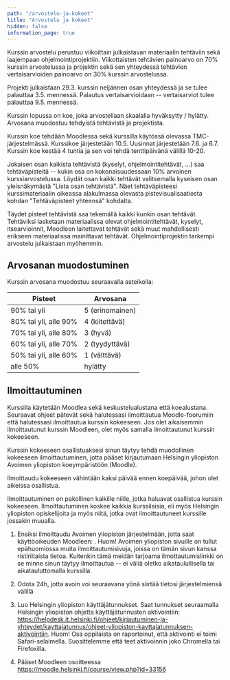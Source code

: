 ```yaml
---
path: "/arvostelu-ja-kokeet"
title: "Arvostelu ja kokeet"
hidden: false
information_page: true
---
```


Kurssin arvostelu perustuu viikoittain julkaistavan materiaalin tehtäviin sekä laajempaan ohjelmointiprojektiin. Viikottaisten tehtävien painoarvo on 70% kurssin arvostelussa ja projektin sekä sen yhteydessä tehtävien vertaisarvioiden painoarvo on 30% kurssin arvostelussa.

Projekti julkaistaan 29.3. kurssin neljännen osan yhteydessä ja se tulee palauttaa 3.5. mennessä. Palautus vertaisarvioidaan -- vertaisarviot tulee palauttaa 9.5. mennessä.

Kurssin lopussa on koe, joka arvostellaan skaalalla hyväksytty / hylätty. Arvosana muodostuu tehdyistä tehtävistä ja projektista.

Kurssin koe tehdään Moodlessa sekä kurssilla käytössä olevassa TMC-järjestelmässä. Kurssikoe järjestetään 10.5. Uusinnat järjestetään 7.6. ja 6.7. Kurssin koe kestää 4 tuntia ja sen voi tehdä tenttipäivänä välillä 10-20.

Jokaisen osan kaikista tehtävistä (kyselyt, ohjelmointitehtävät, ...) saa tehtäväpisteitä -- kukin osa on kokonaisuudessaan 10% arvoinen kurssiarvostelussa. Löydät osan kaikki tehtävät valitsemalla kyseisen osan yleisnäkymästä "Lista osan tehtävistä". Näet tehtäväpisteesi kurssimateriaalin oikeassa alakulmassa olevasta pistevisualisaatiosta kohdan "Tehtäväpisteet yhteensä" kohdalta.

Täydet pisteet tehtävistä saa tekemällä kaikki kunkin osan tehtävät. Tehtäviksi lasketaan materiaalissa olevat ohjelmointitehtävät, kyselyt, itsearvioinnit, Moodleen laitettavat tehtävät sekä muut mahdollisesti erikseen materiaalissa mainittavat tehtävät. Ohjelmointiprojektin tarkempi arvostelu julkaistaan myöhemmin.


## Arvosanan muodostuminen

Kurssin arvosana muodostuu seuraavalla asteikolla:

<table>
    <thead>
    <tr>
        <th>Pisteet</th>
        <th>Arvosana</th>
    </tr>
    </thead>
    <tbody>
    <tr>
        <td>90% tai yli</td>
        <td>5 (erinomainen)</td>
    </tr>
    <tr>
        <td>80% tai yli, alle 90%</td>
        <td>4 (kiitettävä)</td>
    </tr>
    <tr>
        <td>70% tai yli, alle 80%</td>
        <td>3 (hyvä)</td>
    </tr>
    <tr>
        <td>60% tai yli, alle 70%</td>
        <td>2 (tyydyttävä)</td>
    </tr>
    <tr>
        <td>50% tai yli, alle 60%</td>
        <td>1 (välttävä)</td>
    </tr>
    <tr>
        <td>alle 50%</td>
        <td>hylätty</td>
    </tr>
    </tbody>
</table>


## Ilmoittautuminen


Kurssilla käytetään Moodlea sekä keskustelualustana että koealustana. Seuraavat ohjeet pätevät sekä halutessasi ilmoittautua Moodle-foorumiin että halutessasi ilmoittautua kurssin kokeeseen. Jos olet aikaisemmin ilmoittautunut kurssin Moodleen, olet myös samalla ilmoittautunut kurssin kokeeseen.

Kurssin kokeeseen osallistuaksesi sinun täytyy tehdä muodollinen kokeeseen ilmoittautuminen, jotta pääset kirjautumaan Helsingin yliopiston Avoimen yliopiston koeympäristöön (Moodle).

Ilmoittaudu kokeeseen vähintään kaksi päivää ennen koepäivää, johon olet aikeissa osallistua.

Ilmoittautuminen on pakollinen kaikille niille, jotka haluavat osallistua kurssin kokeeseen. Ilmoittautuminen koskee kaikkia kurssilaisia, eli myös Helsingin yliopiston opiskelijoita ja myös niitä, jotka ovat ilmoittautuneet kurssille jossakin muualla.

1. Ensiksi ilmoittaudu Avoimen yliopiston järjestelmään, jotta saat käyttöoikeuden Moodleen: <registration-link></registration-link>. Huom! Avoimen yliopiston sivuille on tullut epähuomiossa muita ilmoittautumisivuja, joissa on tämän sivun kanssa ristiriitaista tietoa. Kuitenkin tämä meidän tarjoama ilmottautumislinkki on se minne sinun täytyy ilmoittautua -- ei väliä oletko aikataulullisella tai aikatauluttomalla kurssilla.

2. Odota 24h, jotta avoin voi seuraavana yönä siirtää tietosi järjestelmiensä välillä

3. Luo Helsingin yliopiston käyttäjätunnukset. Saat tunnukset seuraamalla Helsingin yliopiston ohjetta käyttäjätunnusten aktivointiin: https://helpdesk.it.helsinki.fi/ohjeet/kirjautuminen-ja-yhteydet/kayttajatunnus/ohjeet-yliopiston-kayttajatunnuksen-aktivointiin. Huom! Osa oppilaista on raportoinut, että aktivointi ei toimi Safari-selaimella. Suosittelemme että teet aktivoinnin joko Chromella tai Firefoxilla.

4. Pääset Moodleen osoitteessa <a href="https://moodle.helsinki.fi/course/view.php?id=33156" target="_blank">https://moodle.helsinki.fi/course/view.php?id=33156</a>
